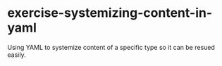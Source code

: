 # exercise-systemizing-content-in-yaml
Using YAML to systemize content of a specific type so it can be resued easily.
